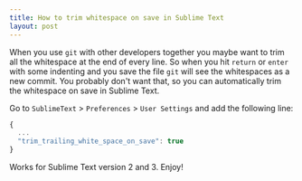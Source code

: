 ```yaml
---
title: How to trim whitespace on save in Sublime Text
layout: post
---
```


When you use `git` with other developers together you maybe want to trim all the whitespace at the end of every line.
So when you hit `return` or `enter` with some indenting and you save the file `git` will see the whitespaces as a new commit.
You probably don't want that, so you can automatically trim the whitespace on save in Sublime Text.

Go to `SublimeText` > `Preferences` > `User Settings` and add the following line:

```js
{
  ...
  "trim_trailing_white_space_on_save": true
}
```

Works for Sublime Text version 2 and 3. Enjoy!
